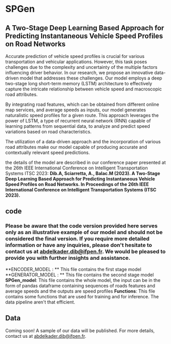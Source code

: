 # SPGen
## A Two-Stage Deep Learning Based Approach for Predicting Instantaneous Vehicle Speed Profiles on Road Networks


Accurate prediction of vehicle speed profiles is crucial for various transportation and vehicular applications. However, this task poses challenges due to the complexity and uncertainty of the multiple factors influencing driver behavior. In our research, we propose an innovative data-driven model that addresses these challenges. Our model employs a deep two-stage long short-term memory (LSTM) architecture to effectively capture the intricate relationship between vehicle speed and macroscopic road attributes.

By integrating road features, which can be obtained from different online map services, and average speeds as inputs, our model generates naturalistic speed profiles for a given route. This approach leverages the power of LSTM, a type of recurrent neural network (RNN) capable of learning patterns from sequential data, to analyze and predict speed variations based on road characteristics.

The utilization of a data-driven approach and the incorporation of various road attributes make our model capable of producing accurate and contextually relevant speed predictions. 

the details of the model are described in our conference paper presented at the 26th IEEE International Conference on Intelligent Transportation Systems ITSC 2023:
**Dib.A, Sciarretta, A., Balac.M (2023). A Two-Stage Deep Learning Based Approach for Predicting Instantaneous Vehicle Speed Profiles on Road Networks. In Proceedings of the 26th IEEE International Conference on Intelligent Transportation Systems (ITSC 2023).**

## code
### Please be aware that the code version provided here serves only as an illustrative example of our model and should not be considered the final version. If you require more detailed information or have any inquiries, please don't hesitate to contact us at abdelkader.dib@ifpen.fr. We would be pleased to provide you with further insights and assistance.
**ENCODER_MODEL : ** This file contains the first stage model
**GENERATOR_MODEL : ** This file contains the second stage model
**SPGen_model**: This file contains the whole model, the input can be in the form of pandas dataframe containing sequences of roads features and average speeds and the outputs are speed profiles
**Functions**: This file contains some functions that are used for training and for inference. The data pipeline aren't that efficient.

## Data
Coming soon! A sample of our data will be published. For more details, contact us at abdelkader.dib@ifpen.fr.
